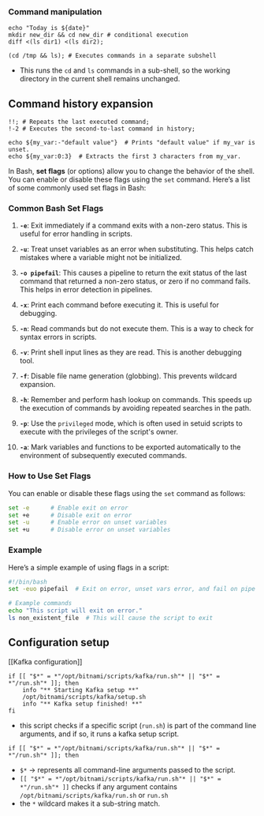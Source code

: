 ### Command manipulation
```shell
echo "Today is ${date}"
mkdir new_dir && cd new_dir # conditional execution
diff <(ls dir1) <(ls dir2);
```

```
(cd /tmp && ls); # Executes commands in a separate subshell
```
- This runs the `cd` and `ls` commands in a sub-shell, so the working directory in the current shell remains unchanged.


## Command history expansion
```shell
!!; # Repeats the last executed command;
!-2 # Executes the second-to-last command in history;
```

```shell
echo ${my_var:-"default value"}  # Prints "default value" if my_var is unset.
echo ${my_var:0:3}  # Extracts the first 3 characters from my_var.
```

In Bash, **set flags** (or options) allow you to change the behavior of the shell. You can enable or disable these flags using the `set` command. Here’s a list of some commonly used set flags in Bash:

### Common Bash Set Flags

1. **`-e`**: Exit immediately if a command exits with a non-zero status. This is useful for error handling in scripts.

2. **`-u`**: Treat unset variables as an error when substituting. This helps catch mistakes where a variable might not be initialized.

3. **`-o pipefail`**: This causes a pipeline to return the exit status of the last command that returned a non-zero status, or zero if no command fails. This helps in error detection in pipelines.

4. **`-x`**: Print each command before executing it. This is useful for debugging.

5. **`-n`**: Read commands but do not execute them. This is a way to check for syntax errors in scripts.

6. **`-v`**: Print shell input lines as they are read. This is another debugging tool.

7. **`-f`**: Disable file name generation (globbing). This prevents wildcard expansion.

8. **`-h`**: Remember and perform hash lookup on commands. This speeds up the execution of commands by avoiding repeated searches in the path.

9. **`-p`**: Use the `privileged` mode, which is often used in setuid scripts to execute with the privileges of the script's owner.

10. **`-a`**: Mark variables and functions to be exported automatically to the environment of subsequently executed commands.

### How to Use Set Flags
You can enable or disable these flags using the `set` command as follows:
```bash
set -e      # Enable exit on error
set +e      # Disable exit on error
set -u      # Enable error on unset variables
set +u      # Disable error on unset variables
```

### Example
Here’s a simple example of using flags in a script:
```bash
#!/bin/bash
set -euo pipefail  # Exit on error, unset vars error, and fail on pipe errors

# Example commands
echo "This script will exit on error."
ls non_existent_file  # This will cause the script to exit
```

## Configuration setup
[[Kafka configuration]]
```shell
if [[ "$*" = *"/opt/bitnami/scripts/kafka/run.sh"* || "$*" = *"/run.sh"* ]]; then
    info "** Starting Kafka setup **"
    /opt/bitnami/scripts/kafka/setup.sh
    info "** Kafka setup finished! **"
fi
```
- this script checks if a specific script (`run.sh`) is part of the command line arguments, and if so, it runs a kafka setup script.

```shell
if [[ "$*" = *"/opt/bitnami/scripts/kafka/run.sh"* || "$*" = *"/run.sh"* ]]; then
```
- `$*` -> represents all command-line arguments passed to the script.
- `[[ "$*" = *"/opt/bitnami/scripts/kafka/run.sh"* || "$*" = *"/run.sh"* ]]` checks if any argument contains `/opt/bitnami/scripts/kafka/run.sh` or `run.sh`
- the `*` wildcard makes it a sub-string match.
